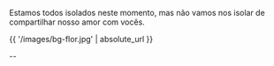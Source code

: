 
Estamos todos isolados neste momento,
mas não vamos nos isolar de 
compartilhar nosso amor com vocês.

<backgroundimage>{{ '/images/bg-flor.jpg' | absolute_url }}</backgroundimage>

--



